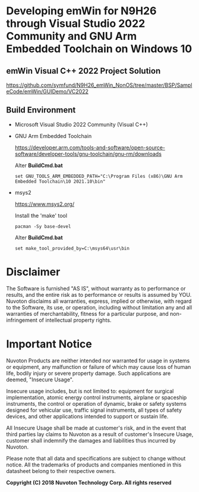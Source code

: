 # Developing emWin for N9H26 through Visual Studio 2022 Community and GNU Arm Embedded Toolchain on Windows 10

## emWin Visual C++ 2022 Project Solution
https://github.com/symfund/N9H26_emWin_NonOS/tree/master/BSP/SampleCode/emWin/GUIDemo/VC2022


## Build Environment
* Microsoft Visual Studio 2022 Community (Visual C++)
* GNU Arm Embedded Toolchain

  https://developer.arm.com/tools-and-software/open-source-software/developer-tools/gnu-toolchain/gnu-rm/downloads
  
  Alter **BuildCmd.bat**
  ```
  set GNU_TOOLS_ARM_EMBEDDED_PATH="C:\Program Files (x86)\GNU Arm Embedded Toolchain\10 2021.10\bin"
  ```
* msys2
  
  https://www.msys2.org/
  
  Install the 'make' tool
  ```
  pacman -Sy base-devel
  ```
  Alter **BuildCmd.bat**
  ```
  set make_tool_provided_by=C:\msys64\usr\bin
  ```



# Disclaimer
The Software is furnished "AS IS", without warranty as to performance or results, and
the entire risk as to performance or results is assumed by YOU. Nuvoton disclaims all
warranties, express, implied or otherwise, with regard to the Software, its use, or
operation, including without limitation any and all warranties of merchantability, fitness
for a particular purpose, and non-infringement of intellectual property rights.

# Important Notice

Nuvoton Products are neither intended nor warranted for usage in systems or equipment,
any malfunction or failure of which may cause loss of human life, bodily injury or severe
property damage. Such applications are deemed, "Insecure Usage".

Insecure usage includes, but is not limited to: equipment for surgical implementation,
atomic energy control instruments, airplane or spaceship instruments, the control or
operation of dynamic, brake or safety systems designed for vehicular use, traffic signal
instruments, all types of safety devices, and other applications intended to support or
sustain life.

All Insecure Usage shall be made at customer's risk, and in the event that third parties
lay claims to Nuvoton as a result of customer's Insecure Usage, customer shall indemnify
the damages and liabilities thus incurred by Nuvoton.

Please note that all data and specifications are subject to change without notice. All the
trademarks of products and companies mentioned in this datasheet belong to their respective
owners.

**Copyright (C) 2018 Nuvoton Technology Corp. All rights reserved**

